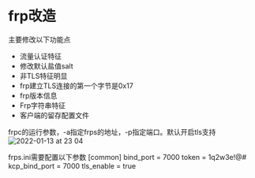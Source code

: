 # frp改造
主要修改以下功能点
* 流量认证特征
* 修改默认盐值salt
* 非TLS特征明显
* frp建立TLS连接的第一个字节是0x17
* frp版本信息
* Frp字符串特征
* 客户端的留存配置文件


frpc的运行参数，-a指定frps的地址，-p指定端口。默认开启tls支持
![2022-01-13 at 23 04](https://user-images.githubusercontent.com/97685204/149355083-6ea4e3b6-eac8-4be4-b21e-33016ac20661.png)

frps.ini需要配置以下参数
[common]
bind_port = 7000
token = 1q2w3e!@#
kcp_bind_port = 7000
tls_enable = true

